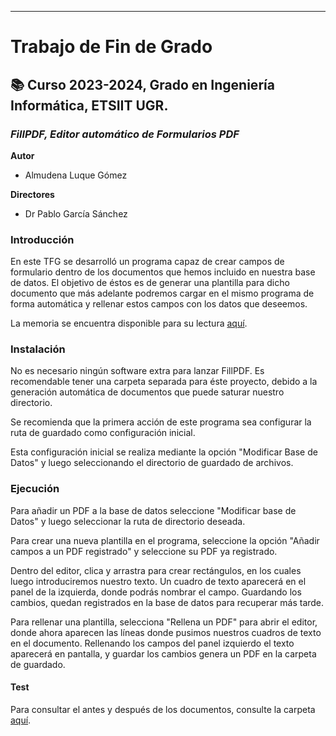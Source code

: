 
---
# Trabajo de Fin de Grado #
## :books: Curso 2023-2024, Grado en Ingeniería Informática, ETSIIT UGR.
### _FillPDF, Editor automático de Formularios PDF_

**Autor**
- Almudena Luque Gómez

**Directores**
- Dr Pablo García Sánchez

### Introducción
En este TFG se desarrolló un programa capaz de crear campos de formulario dentro de los documentos que hemos incluido en nuestra base de datos. El objetivo de éstos es de generar una plantilla para dicho documento que más adelante podremos cargar en el mismo programa de forma automática y rellenar estos campos con los datos que deseemos. 

La memoria se encuentra disponible para su lectura [aquí](https://github.com/almudluqgom/TFG_Generador_PDFs_Automatizados/blob/master/Memoria%20TFG%20-%20FillPDF%20-%20Almudena%20Luque%20G%C3%B3mez.pdf).


### Instalación
No es necesario ningún software extra para lanzar FillPDF. Es recomendable tener una carpeta separada para éste proyecto, debido a la generación automática de documentos que puede saturar nuestro directorio.

Se recomienda que la primera acción de este programa sea configurar la ruta de guardado como configuración inicial. 

Esta configuración inicial se realiza mediante la opción "Modificar Base de Datos" y luego seleccionando el directorio de guardado de archivos.
### Ejecución 
Para añadir un PDF a la base de datos seleccione "Modificar base de Datos" y luego seleccionar la ruta de directorio deseada.

Para crear una nueva plantilla en el programa, seleccione la opción "Añadir campos a un PDF registrado" y seleccione su PDF ya registrado.

Dentro del editor, clica y arrastra para crear rectángulos, en los cuales luego introduciremos nuestro texto. Un cuadro de texto aparecerá en el panel de la izquierda, donde podrás nombrar el campo. Guardando los cambios, quedan registrados en la base de datos para recuperar más tarde.

Para rellenar una plantilla, selecciona "Rellena un PDF" para abrir el editor, donde ahora aparecen las líneas donde pusimos nuestros cuadros de texto en el documento. Rellenando los campos del panel izquierdo el texto aparecerá en pantalla, y guardar los cambios genera un PDF en la carpeta de guardado.

#### Test

Para consultar el antes y después de los documentos, consulte la carpeta [aquí](https://github.com/almudluqgom/TFG_Generador_PDFs_Automatizados/tree/master/Tests).

